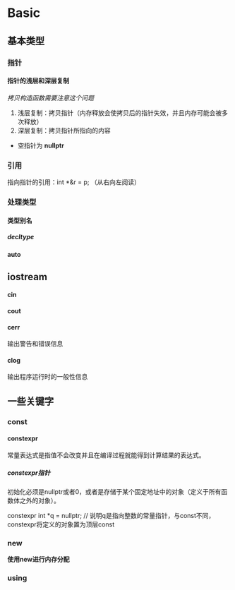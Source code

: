 # Basic

## 基本类型

### 指针

#### 指针的浅层和深层复制

*拷贝构造函数需要注意这个问题*

1. 浅层复制：拷贝指针（内存释放会使拷贝后的指针失效，并且内存可能会被多次释放）
2. 深层复制：拷贝指针所指向的内容

- 空指针为 **nullptr**

### 引用

指向指针的引用：int *&r = p; （从右向左阅读）



### 处理类型

#### 类型别名

##### decltype

#### auto



## iostream

#### cin

#### cout

#### cerr

输出警告和错误信息

#### clog

输出程序运行时的一般性信息



## 一些关键字

### const

#### constexpr

常量表达式是指值不会改变并且在编译过程就能得到计算结果的表达式。

##### constexpr指针

初始化必须是nullptr或者0，或者是存储于某个固定地址中的对象（定义于所有函数体之外的对象）。

constexpr int *q = nullptr;  // 说明q是指向整数的常量指针，与const不同，constexpr将定义的对象置为顶层const

### new

**使用new进行内存分配**

### using





